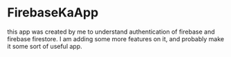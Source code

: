 # FirebaseKaApp
this app was created by me to understand authentication of firebase and firebase firestore.
I am adding some more features on it, and probably make it some sort of useful app.
